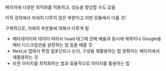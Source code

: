 페이지에 다양한 최적화를 적용하고, 성능을 향상할 수도 있음

아직 강의에서 자세히 다루지 않은 부분이고 이번 모듈에서 다룰 것!

구체적으로, 아래의 부분들에 대해서 다루게 됨

- 메타데이터와 <head> 데이터
  따라서 head 태그에 관해 배움과 동시에 제목이나 Google용 메타 디스크립션을 설정하는 법 등을 배울 것
- Next.js 앱에서 특정 컴포넌트나 논리, 구성을 재활용하는 법
  정확히는 페이지에서 재활용하는 것
- 또한 이미지를 최적화하는 법과 효율적으로 이미지를 활용하는 법
